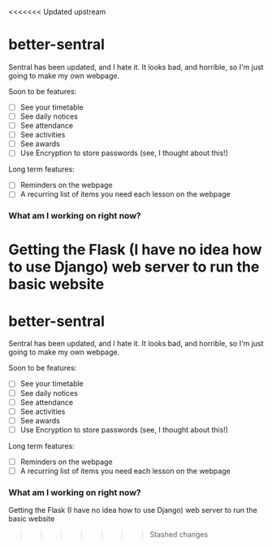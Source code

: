 <<<<<<< Updated upstream
# better-sentral
Sentral has been updated, and I hate it. It looks bad, and horrible, so I'm just going to make my own webpage.

Soon to be features:
 - [ ] See your timetable
 - [ ] See daily notices
 - [ ] See attendance
 - [ ] See activities
 - [ ] See awards
 - [ ] Use Encryption to store passwords (see, I thought about this!)

Long term features:
 - [ ] Reminders on the webpage
 - [ ] A recurring list of items you need each lesson on the webpage

### What am I working on right now?
Getting the Flask (I have no idea how to use Django) web server to run the basic website
=======
# better-sentral
Sentral has been updated, and I hate it. It looks bad, and horrible, so I'm just going to make my own webpage.

Soon to be features:
 - [ ] See your timetable
 - [ ] See daily notices
 - [ ] See attendance
 - [ ] See activities
 - [ ] See awards
 - [ ] Use Encryption to store passwords (see, I thought about this!)

Long term features:
 - [ ] Reminders on the webpage
 - [ ] A recurring list of items you need each lesson on the webpage

### What am I working on right now?
Getting the Flask (I have no idea how to use Django) web server to run the basic website
>>>>>>> Stashed changes
